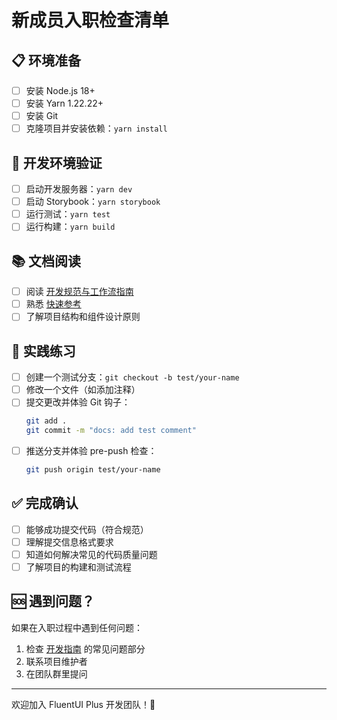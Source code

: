 # 新成员入职检查清单

## 📋 环境准备

- [ ] 安装 Node.js 18+
- [ ] 安装 Yarn 1.22.22+
- [ ] 安装 Git
- [ ] 克隆项目并安装依赖：`yarn install`

## 🔧 开发环境验证

- [ ] 启动开发服务器：`yarn dev`
- [ ] 启动 Storybook：`yarn storybook`
- [ ] 运行测试：`yarn test`
- [ ] 运行构建：`yarn build`

## 📚 文档阅读

- [ ] 阅读 [开发规范与工作流指南](./DEVELOPMENT_GUIDE.md)
- [ ] 熟悉 [快速参考](./QUICK_REFERENCE.md)
- [ ] 了解项目结构和组件设计原则

## 🎯 实践练习

- [ ] 创建一个测试分支：`git checkout -b test/your-name`
- [ ] 修改一个文件（如添加注释）
- [ ] 提交更改并体验 Git 钩子：
  ```bash
  git add .
  git commit -m "docs: add test comment"
  ```
- [ ] 推送分支并体验 pre-push 检查：
  ```bash
  git push origin test/your-name
  ```

## ✅ 完成确认

- [ ] 能够成功提交代码（符合规范）
- [ ] 理解提交信息格式要求
- [ ] 知道如何解决常见的代码质量问题
- [ ] 了解项目的构建和测试流程

## 🆘 遇到问题？

如果在入职过程中遇到任何问题：

1. 检查 [开发指南](./DEVELOPMENT_GUIDE.md) 的常见问题部分
2. 联系项目维护者
3. 在团队群里提问

---

欢迎加入 FluentUI Plus 开发团队！🎉
